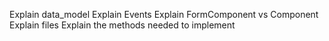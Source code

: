 Explain data_model
Explain Events
Explain FormComponent vs Component
Explain files
Explain the methods needed to implement